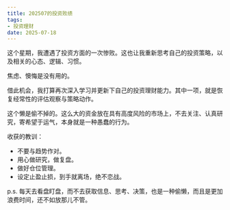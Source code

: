 ```yaml
---
title: 202507的投资败绩
tags: 
- 投资理财
date: 2025-07-18
---
```


这个星期，我遭遇了投资方面的一次惨败。这也让我重新思考自己的投资策略，以及相关的心态、逻辑、习惯。

焦虑、懊悔是没有用的。

借此机会，我打算再次深入学习并更新下自己的投资理财能力。其中一项，就是恢复经常性的评估观察与策略动作。

这个懒是偷不掉的。这么大的资金放在具有高度风险的市场上，不去关注、认真研究，寄希望于运气，本身就是一种愚蠢的行为。

收获的教训：
- 不要与趋势作对。
- 用心做研究，做复盘。
- 做好仓位管理。
- 设定止盈止损，到手就离场，绝不恋战。

p.s. 每天去看盘盯盘，而不去获取信息、思考、决策，也是一种偷懒，而且是更加浪费时间，还不如放那儿不管。